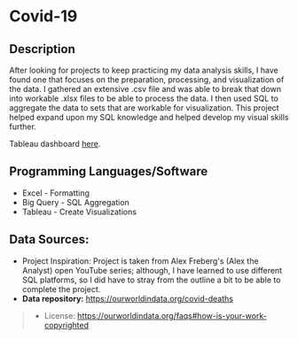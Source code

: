 # **Covid-19**
## **Description**
After looking for projects to keep practicing my data analysis skills, I have found one that focuses on the preparation, processing, and visualization of the data. I gathered an extensive .csv file and was able to break that down into workable .xlsx files to be able to process the data. I then used SQL to aggregate the data to sets that are workable for visualization. This project helped expand upon my SQL knowledge and helped develop my visual skills further. 

Tableau dashboard [here](https://public.tableau.com/app/profile/janis.christophe/viz/Covid19Dashboard_17064760644270/Dashboard1).

## **Programming Languages/Software**
- Excel - Formatting
- Big Query - SQL Aggregation
- Tableau - Create Visualizations

## **Data Sources:**
- Project Inspiration: Project is taken from Alex Freberg's (Alex the Analyst) open YouTube series; although, I have learned to use different SQL platforms, so I did have to stray from the outline a bit to be able to complete the project.
- **Data repository:** https://ourworldindata.org/covid-deaths
> -  License: https://ourworldindata.org/faqs#how-is-your-work-copyrighted
